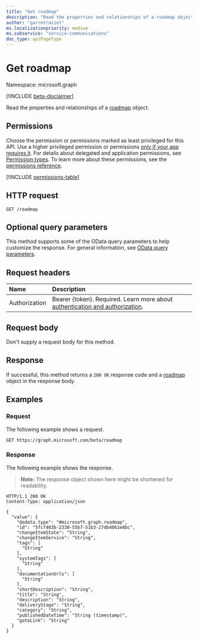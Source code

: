 ```yaml
---
title: "Get roadmap"
description: "Read the properties and relationships of a roadmap object."
author: "garretraziel"
ms.localizationpriority: medium
ms.subservice: "service-communications"
doc_type: apiPageType
---
```


# Get roadmap

Namespace: microsoft.graph

[!INCLUDE [beta-disclaimer](../../includes/beta-disclaimer.md)]

Read the properties and relationships of a [roadmap](../resources/roadmap.md) object.

## Permissions

Choose the permission or permissions marked as least privileged for this API. Use a higher privileged permission or permissions [only if your app requires it](/graph/permissions-overview#best-practices-for-using-microsoft-graph-permissions). For details about delegated and application permissions, see [Permission types](/graph/permissions-overview#permission-types). To learn more about these permissions, see the [permissions reference](/graph/permissions-reference).

<!-- {
  "blockType": "permissions",
  "name": "roadmap-get-permissions"
}
-->
[!INCLUDE [permissions-table](../includes/permissions/roadmap-get-permissions.md)]

## HTTP request

<!-- {
  "blockType": "ignored"
}
-->
``` http
GET /roadmap
```

## Optional query parameters

This method supports some of the OData query parameters to help customize the response. For general information, see [OData query parameters](/graph/query-parameters).

## Request headers

|Name|Description|
|:---|:---|
|Authorization|Bearer {token}. Required. Learn more about [authentication and authorization](/graph/auth/auth-concepts).|

## Request body

Don't supply a request body for this method.

## Response

If successful, this method returns a `200 OK` response code and a [roadmap](../resources/roadmap.md) object in the response body.

## Examples

### Request

The following example shows a request.
<!-- {
  "blockType": "request",
  "name": "get_roadmap"
}
-->
``` http
GET https://graph.microsoft.com/beta/roadmap
```


### Response

The following example shows the response.
>**Note:** The response object shown here might be shortened for readability.
<!-- {
  "blockType": "response",
  "truncated": true,
  "@odata.type": "microsoft.graph.roadmap"
}
-->
``` http
HTTP/1.1 200 OK
Content-Type: application/json

{
  "value": {
    "@odata.type": "#microsoft.graph.roadmap",
    "id": "5fcf403b-2330-55b7-51b3-27db4061e8bc",
    "changeItemState": "String",
    "changeItemService": "String",
    "tags": [
      "String"
    ],
    "systemTags": [
      "String"
    ],
    "documentationUrls": [
      "String"
    ],
    "shortDescription": "String",
    "title": "String",
    "description": "String",
    "deliveryStage": "String",
    "category": "String",
    "publishedDateTime": "String (timestamp)",
    "gotoLink": "String"
  }
}
```

